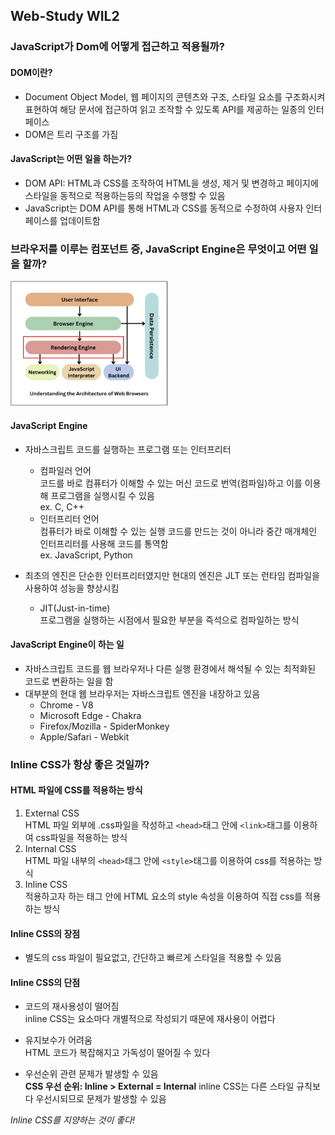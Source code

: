 ## Web-Study WIL2

### JavaScript가 Dom에 어떻게 접근하고 적용될까?
#### DOM이란?
- Document Object Model, 웹 페이지의 콘텐츠와 구조, 스타일 요소를 구조화시켜 표현하여 해당 문서에 접근하여 읽고 조작할 수 있도록 API를 제공하는 일종의 인터페이스
- DOM은 트리 구조를 가짐

#### JavaScript는 어떤 일을 하는가?
- DOM API: HTML과 CSS를 조작하여 HTML을 생성, 제거 및 변경하고 페이지에 스타일을 동적으로 적용하는등의 작업을 수행할 수 있음
-  JavaScript는 DOM API를 통해 HTML과 CSS를 동적으로 수정하여 사용자 인터페이스를 업데이트함

    
### 브라우저를 이루는 컴포넌트 중, JavaScript Engine은 무엇이고 어떤 일을 할까?
<img src="./components.jpg" width="50%" alt="components in Browser" />    

#### JavaScript Engine
- 자바스크립트 코드를 실행하는 프로그램 또는 인터프리터
    * 컴파일러 언어    
        코드를 바로 컴퓨터가 이해할 수 있는 머신 코드로 번역(컴파일)하고 이를 이용해 프로그램을 실행시킬 수 있음    
        ex. C, C++
    * 인터프리터 언어    
        컴퓨터가 바로 이해할 수 있는 실행 코드를 만드는 것이 아니라 중간 매개체인 인터프리터를 사용해 코드를 통역함   
        ex. JavaScript, Python

- 최초의 엔진은 단순한 인터프리터였지만 현대의 엔진은 JLT 또는 런타임 컴파일을 사용하여 성능을 향상시킴    
    * JIT(Just-in-time)    
        프로그램을 실행하는 시점에서 필요한 부분을 즉석으로 컴파일하는 방식

#### JavaScript Engine이 하는 일
- 자바스크립트 코드를 웹 브라우저나 다른 실행 환경에서 해석될 수 있는 최적화된 코드로 변환하는 일을 함
- 대부분의 현대 웹 브라우저는 자바스크립트 엔진을 내장하고 있음
    * Chrome - V8
    * Microsoft Edge - Chakra
    * Firefox/Mozilla - SpiderMonkey
    * Apple/Safari - Webkit

    
### Inline CSS가 항상 좋은 것일까?

#### HTML 파일에 CSS를 적용하는 방식
1. External CSS    
    HTML 파일 외부에 .css파일을 작성하고 `<head>`태그 안에 `<link>`태그를 이용하여 css파일을 적용하는 방식
2. Internal CSS    
    HTML 파일 내부의 `<head>`태그 안에 `<style>`태그를 이용하여 css를 적용하는 방식
3. Inline CSS    
    적용하고자 하는 태그 안에 HTML 요소의 style 속성을 이용하여 직접 css를 적용하는 방식

####  Inline CSS의 장점
- 별도의 css 파일이 필요없고, 간단하고 빠르게 스타일을 적용할 수 있음

#### Inline CSS의 단점
- 코드의 재사용성이 떨어짐    
    inline CSS는 요소마다 개별적으로 작성되기 때문에 재사용이 어렵다

- 유지보수가 어려움    
    HTML 코드가 복잡해지고 가독성이 떨어질 수 있다

- 우선순위 관련 문제가 발생할 수 있음    
    **CSS 우선 순위: Inline > External = Internal**
    inline CSS는 다른 스타일 규칙보다 우선시되므로 문제가 발생할 수 있음    

_Inline CSS를 지양하는 것이 좋다!_